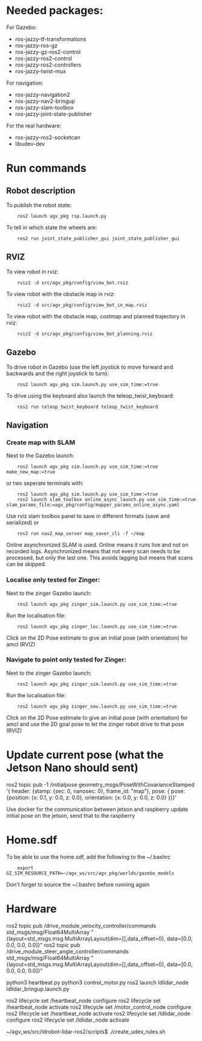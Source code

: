 # Needed packages:
For Gazebo:
 - ros-jazzy-tf-transformations
 - ros-jazzy-ros-gz
 - ros-jazzy-gz-ros2-control
 - ros-jazzy-ros2-control
 - ros-jazzy-ros2-controllers
 - ros-jazzy-twist-mux

For navigation:
 - ros-jazzy-navigation2 
 - ros-jazzy-nav2-bringup
 - ros-jazzy-slam-toolbox
 - ros-jazzy-joint-state-publisher

For the real hardware:
 - ros-jazzy-ros2-socketcan
 - libudev-dev

# Run commands
## Robot description
To publish the robot state:

        ros2 launch agv_pkg rsp.launch.py 

To tell in which state the wheels are:

        ros2 run joint_state_publisher_gui joint_state_publisher_gui 

## RVIZ
To view robot in rviz:

        rviz2 -d src/agv_pkg/config/view_bot.rviz

To view robot with the obstacle map in rviz:

        rviz2 -d src/agv_pkg/config/view_bot_in_map.rviz

To view robot with the obstacle map, costmap and planned trajectory in rviz:

        rviz2 -d src/agv_pkg/config/view_bot_planning.rviz

## Gazebo
To drive robot in Gazebo (use the left joystick to move forward and backwards and the right joystick to turn):

        ros2 launch agv_pkg sim.launch.py use_sim_time:=true 

To drive using the keyboard also launch the teleop_twist_keyboard:
        
        ros2 run teleop_twist_keyboard teleop_twist_keyboard

## Navigation
### Create map with SLAM
Next to the Gazebo launch:
        
        ros2 launch agv_pkg sim.launch.py use_sim_time:=true make_new_map:=true

or two seperate terminals with:

        ros2 launch agv_pkg sim.launch.py use_sim_time:=true 
        ros2 launch slam_toolbox online_async_launch.py use_sim_time:=true slam_params_file:=agv_pkg/config/mapper_params_online_async.yaml


        
Use rviz slam toolbox panel to save in different formats (save and serialized) or 

        ros2 run nav2_map_server map_saver_cli -f ~/map

Online asynchronized SLAM is used. Online means it runs live and not on recorded logs. Asynchronized means that not every scan needs to be processed, but only the last one. This avoids lagging but means that scans can be skipped.

### Localise only tested for Zinger: 
Next to the zinger Gazebo launch:
        
        ros2 launch agv_pkg zinger_sim.launch.py use_sim_time:=true 

Run the localisation file:

        ros2 launch agv_pkg zinger_loc.launch.py use_sim_time:=true

Click on the 2D Pose estimate to give an initial pose (with orientation) for amcl (RVIZ)

### Navigate to point only tested for Zinger: 
Next to the zinger Gazebo launch:
        
        ros2 launch agv_pkg zinger_sim.launch.py use_sim_time:=true 

Run the localisation file:

        ros2 launch agv_pkg zinger_nav.launch.py use_sim_time:=true

Click on the 2D Pose estimate to give an initial pose (with orientation) for amcl and use the 2D goal pose to let the zinger robot drive to that pose (RVIZ)

# Update current pose (what the Jetson Nano should sent)
ros2 topic pub -1 /initialpose geometry_msgs/PoseWithCovarianceStamped '{ header: {stamp: {sec: 0, nanosec: 0}, frame_id: "map"}, pose: { pose: {position: {x: 0.1, y: 0.0, z: 0.0}, orientation: {x: 0.0, y: 0.0, z: 0.0} }}}'

Use docker for the communication between jetson and raspberry
update initial pose on the jetson, send that to the raspberry

# Home.sdf
To be able to use the home.sdf, add the following to the ~/.bashrc

        export GZ_SIM_RESOURCE_PATH=~/agv_ws/src/agv_pkg/worlds/gazebo_models

Don't forget to source the ~/.bashrc before running again

# Hardware
ros2 topic pub /drive_module_velocity_controller/commands std_msgs/msg/Float64MultiArray "{layout=std_msgs.msg.MultiArrayLayout(dim=[],data_offset=0), data=[0.0, 0.0, 0.0, 0.0]}"
ros2 topic pub /drive_module_steer_angle_controller/commands std_msgs/msg/Float64MultiArray "{layout=std_msgs.msg.MultiArrayLayout(dim=[],data_offset=0), data=[0.0, 0.0, 0.0, 0.0]}"

python3 heartbeat.py
python3 control_motor.py
ros2 launch ldlidar_node ldlidar_bringup.launch.py 

ros2 lifecycle set /heartbeat_node configure
ros2 lifecycle set /heartbeat_node activate
ros2 lifecycle set /motor_control_node configure
ros2 lifecycle set /heartbeat_node activate
ros2 lifecycle set /ldlidar_node configure
ros2 lifecycle set /ldlidar_node activate



~/agv_ws/src/ldrobot-lidar-ros2/scripts$ ./create_udev_rules.sh